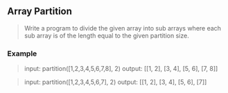 ## Array Partition

>Write a program to divide the given array into sub arrays where each sub array is of the length equal to the given partition size.

### Example

> input: partition([1,2,3,4,5,6,7,8], 2)
output: [[1, 2], [3, 4], [5, 6], [7, 8]]
   
>input: partition([1,2,3,4,5,6,7], 2)
output: [[1, 2], [3, 4], [5, 6], [7]]